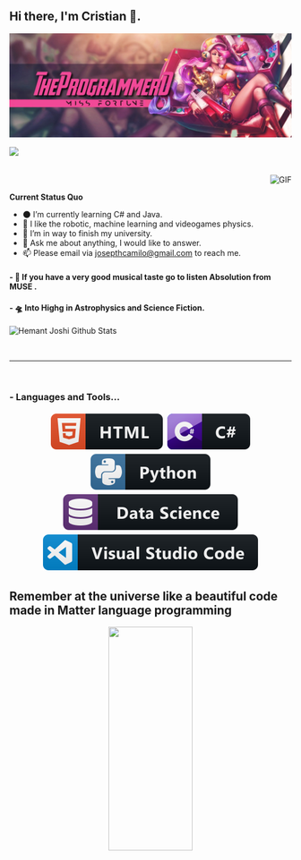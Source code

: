## Hi there, I'm Cristian 🐉.

<p align="center">
  <img src="https://github.com/TheProgrammerD/TheProgrammerD/blob/main/TheProgrammerD.jpg">
</p>

![](https://visitor-badge.glitch.me/badge?page_id=TheProgrammerD.TheProgrammerD)

<br />
<img align="right" alt="GIF" src="https://thumbs.gfycat.com/TotalThornyAfricanhornbill-size_restricted.gif" />
<br />

**Current Status Quo**

- 🌑 I’m currently learning C# and Java.
- 🤖 I like the robotic, machine learning and videogames physics.
- 🎸 I’m in way to finish my university.
- 💬 Ask me about anything, I would like to answer.
- 📫 Please email via josepthcamilo@gmail.com to reach me.


#### - 🚀  If you have a very good musical taste go to listen Absolution from MUSE .

#### - 🛸 Into Highg in Astrophysics and Science Fiction.


![Hemant Joshi Github Stats](https://github-readme-stats.vercel.app/api?username=TheProgrammerD&show_icons=true&title_color=fff&icon_color=79ff97&text_color=9f9f9f&bg_color=151515)

<br />

*************

<br />

### - Languages and Tools...

<p align="center">
 <img src="https://raw.githubusercontent.com/8bithemant/8bithemant/master/svg/dev/languages/html.svg" alt="Twitter" style="vertical-align:top; margin:4px"><img src="https://raw.githubusercontent.com/8bithemant/8bithemant/master/svg/dev/languages/csharp.svg"alt="Twitter" style="vertical-align:top; margin:4px"><img src="https://raw.githubusercontent.com/8bithemant/8bithemant/master/svg/dev/languages/python.svg" alt="Twitter" style="vertical-align:top; margin:4px"><img src="https://raw.githubusercontent.com/8bithemant/8bithemant/master/svg/dev/misc/datascience.svg" alt="Twitter" style="vertical-align:top; margin:4px"><img src="https://raw.githubusercontent.com/8bithemant/8bithemant/master/svg/dev/tools/visualstudio_code.svg" alt="Twitter" style="vertical-align:top; margin:4px">

## Remember at the universe like a beautiful code made in Matter language programming

<p align="center">
  <img height="400" width="150" src="https://images.fineartamerica.com/images-medium-large-5/boy-looking-through-telescope-mark-garlickscience-photo-library.jpg">
</p>
